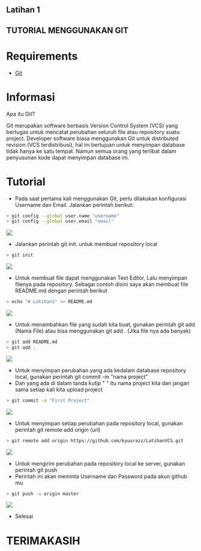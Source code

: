## Latihan 1
## TUTORIAL MENGGUNAKAN GIT

# Requirements
- [Git](https://git-scm.com/download)

# Informasi
Apa itu Git?
<p>
Git merupakan software berbasis Version Control System (VCS) yang bertugas untuk mencatat perubahan seluruh file atau repository suatu project. Developer software biasa menggunakan Git untuk distributed revision (VCS terdistribusi), hal ini bertujuan untuk menyimpan database tidak hanya ke satu tempat. Namun semua orang yang terlibat dalam penyusunan kode dapat menyimpan database ini.
</p>

# Tutorial
- Pada saat pertama kali menggunakan Git, perlu dilakukan konfigurasi
Username dan Email. Jalankan perintah berikut:
```bash
> git config --global user.name "username"
> git config --global user.email "email"
```
<img src="https://user-images.githubusercontent.com/92350818/137706412-ed0da6a8-f4f9-4589-8c6e-068c62497d77.png">

- Jalankan perintah git init. untuk membuat repository local
```bash
> git init
```
<img src="https://user-images.githubusercontent.com/92350818/137707325-eebaf827-1f36-4b4a-be59-916c2bd2d3b8.png">

- Untuk membuat file dapat menggunakan Text Editor, Lalu menyimpan
filenya pada repository. Sebagai contoh disini saya akan membuat file README.md dengan perintah berikut
```bash
> echo "# Latihan1" >> README.md
```
<img src="https://user-images.githubusercontent.com/92350818/137707461-5f807515-73ba-40d6-b985-0ef67819eb54.png">

- Untuk menambahkan file yang sudah kita buat, gunakan perintah git add (Nama File) atau bisa menggunakan git add . (Jika file nya ada banyak)
```bash
> git add README.md
> git add .
```
<img src="https://user-images.githubusercontent.com/92350818/137708550-695a32b7-b6f4-46d9-bc25-51f6f8c1a5d1.png">

- Untuk menyimpan perubahan yang ada kedalam database repository
local, gunakan perintah git commit -m "nama project"
- Dan yang ada di dalam tanda kutip " " itu nama project kita dan jangan sama setiap kali kita upload project
```bash
> git commit -m "First Project"
```
<img src="https://user-images.githubusercontent.com/92350818/137708995-bae1b261-6e55-4599-be38-5c2de7c987cb.png">

- Untuk menyimpan setiap perubahan pada repository local, gunakan perintah git remote add origin (url)
```bash
> git remote add origin https://github.com/kyuurazz/LatihanVCS.git
```
<img src="https://user-images.githubusercontent.com/92350818/137709107-0db3858d-fc30-419e-b157-3aee60ff1fe9.png">

- Untuk mengirim perubahan pada repository local ke server, gunakan perintah git push
- Perintah ini akan meminta Username dan Password pada akun github mu
```bash
> git push -u origin master
```
<img src="https://user-images.githubusercontent.com/92350818/137709168-6d3179ea-dea5-469b-8832-de67263a9320.png">

- Selesai

# TERIMAKASIH
